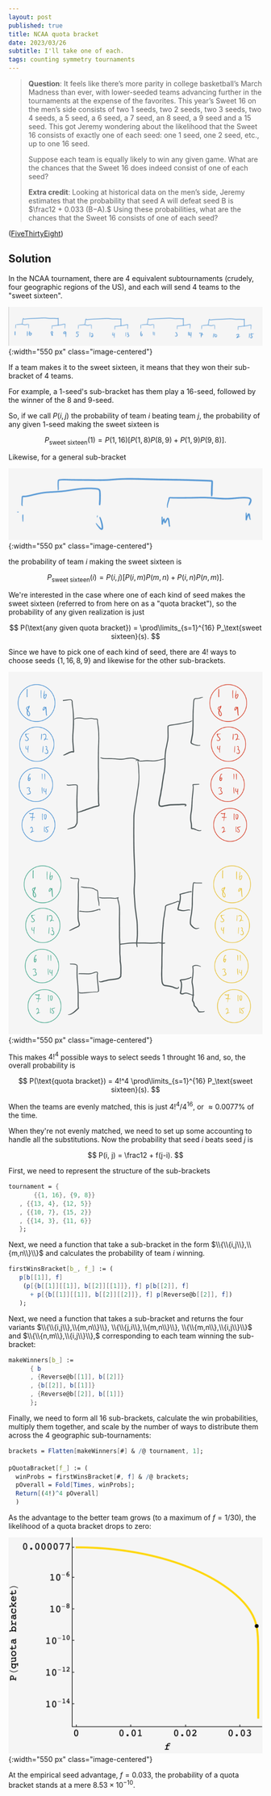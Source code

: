 ```yaml
---
layout: post
published: true
title: NCAA quota bracket
date: 2023/03/26
subtitle: I'll take one of each.
tags: counting symmetry tournaments
---
```


>**Question**: It feels like there’s more parity in college basketball’s March Madness than ever, with lower-seeded teams advancing further in the tournaments at the expense of the favorites. This year’s Sweet $16$ on the men’s side consists of two $1$ seeds, two $2$ seeds, two $3$ seeds, two $4$ seeds, a $5$ seed, a $6$ seed, a $7$ seed, an $8$ seed, a $9$ seed and a $15$ seed. This got Jeremy wondering about the likelihood that the Sweet 16 consists of exactly one of each seed: one $1$ seed, one $2$ seed, etc., up to one $16$ seed.
>
>Suppose each team is equally likely to win any given game. What are the chances that the Sweet $16$ does indeed consist of one of each seed?
>
>**Extra credit**: Looking at historical data on the men’s side, Jeremy estimates that the probability that seed A will defeat seed B is $\frac12 + 0.033 (B−A).$ Using these probabilities, what are the chances that the Sweet $16$ consists of one of each seed?

<!--more-->

([FiveThirtyEight](https://fivethirtyeight.com/features/the-riddler-meets-jeopardy/))

## Solution

In the NCAA tournament, there are $4$ equivalent subtournaments (crudely, four geographic regions of the US), and each will send $4$ teams to the "sweet sixteen".

![](/img/2023-03-26-regional-tournament.png){:width="550 px" class="image-centered"}

If a team makes it to the sweet sixteen, it means that they won their sub-bracket of $4$ teams.

For example, a $1$-seed's sub-bracket has them play a $16$-seed, followed by the winner of the $8$ and $9$-seed.

So, if we call $P(i,j)$ the probability of team $i$ beating team $j,$ the probability of any given $1$-seed making the sweet sixteen is 

$$ P_\text{sweet sixteen}(1) = P(1,16)\left[P(1,8)P(8,9) + P(1,9)P(9,8)\right]. $$

Likewise, for a general sub-bracket

![](/img/2023-03-26-sub-bracket.png){:width="550 px" class="image-centered"}

the probability of team $i$ making the sweet sixteen is

$$ P_\text{sweet sixteen}(i) = P(i,j)\left[P(i,m)P(m,n) + P(i,n)P(n,m)\right]. $$

We're interested in the case where one of each kind of seed makes the sweet sixteen (referred to from here on as a "quota bracket"), so the probability of any given realization is just

$$ P(\text{any given quota bracket}) = \prod\limits_{s=1}^{16} P_\text{sweet sixteen}(s). $$

Since we have to pick one of each kind of seed, there are $4!$ ways to choose seeds $\{1,16,8,9\}$ and likewise for the other sub-brackets. 

![](/img/2023-03-26-tournament.jpg){:width="550 px" class="image-centered"}

This makes $4!^4$ possible ways to select seeds $1$ throught $16$ and, so, the overall probability is

$$ P(\text{quota bracket}) = 4!^4 \prod\limits_{s=1}^{16} P_\text{sweet sixteen}(s). $$

When the teams are evenly matched, this is just $4!^4/4^{16},$ or $\approx 0.0077\%$ of the time. 

When they're not evenly matched, we need to set up some accounting to handle all the substitutions. Now the probability that seed $i$ beats seed $j$ is 

$$ P(i, j) = \frac12 + f(j-i). $$

First, we need to represent the structure of the sub-brackets

```mathematica
tournament = {
       {{1, 16}, {9, 8}}
   , {{13, 4}, {12, 5}}
   , {{10, 7}, {15, 2}}
   , {{14, 3}, {11, 6}}
   };
```

Next, we need a function that take a sub-bracket in the form $\\{\\{i,j\\},\\{m,n\\}\\}$ and calculates the probability of team $i$ winning.

```mathematica
firstWinsBracket[b_, f_] := (
   p[b[[1]], f]
    (p[{b[[1]][[1]], b[[2]][[1]]}, f] p[b[[2]], f]
      + p[{b[[1]][[1]], b[[2]][[2]]}, f] p[Reverse@b[[2]], f])
   );
```

Next, we need a function that takes a sub-bracket and returns the four variants $\\{\\{i,j\\},\\{m,n\\}\\}, \\{\\{j,i\\},\\{m,n\\}\\}, \\{\\{m,n\\},\\{i,j\\}\\}$ and $\\{\\{n,m\\},\\{i,j\\}\\},$ corresponding to each team winning the sub-bracket:

```mathematica
makeWinners[b_] := 
      { b
      , {Reverse@b[[1]], b[[2]]}
      , {b[[2]], b[[1]]}
      , {Reverse@b[[2]], b[[1]]}
      };
```

Finally, we need to form all $16$ sub-brackets, calculate the win probabilities, multiply them together, and scale by the number of ways to distribute them across the $4$ geographic sub-tournaments:

```mathematica
brackets = Flatten[makeWinners[#] & /@ tournament, 1];

pQuotaBracket[f_] := (
  winProbs = firstWinsBracket[#, f] & /@ brackets;
  pOverall = Fold[Times, winProbs];
  Return[(4!)^4 pOverall]
  )
```

As the advantage to the better team grows (to a maximum of $f = 1/30$), the likelihood of a quota bracket drops to zero:

![](/img/2023-03-26-tournament-prob-f.png){:width="550 px" class="image-centered"}

At the empirical seed advantage, $f = 0.033,$ the probability of a quota bracket stands at a mere $8.53\times10^{-10}.$

<br>

